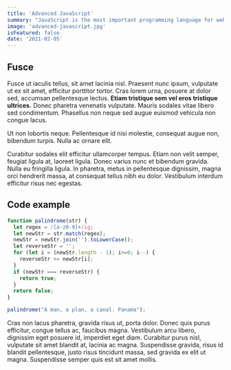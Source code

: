 ```yaml
---
title: 'Advanced JavaScript'
summary: "JavaScript is the most important programming language for web development. It powers the web as we know it, since every browser 'speaks' it. You probably don't know it well enough!"
image: 'advanced-javascript.jpg'
isFeatured: false
date: '2021-02-05'
---
```


## Fusce

Fusce ut iaculis tellus, sit amet lacinia nisl. Praesent nunc ipsum, vulputate ut ex sit amet, efficitur porttitor tortor. Cras lorem urna, posuere at dolor sed, accumsan pellentesque lectus. **Etiam tristique sem vel eros tristique ultrices.** Donec pharetra venenatis vulputate. Mauris sodales vitae libero sed condimentum. Phasellus non neque sed augue euismod vehicula non congue lacus.

Ut non lobortis neque. Pellentesque id nisi molestie, consequat augue non, bibendum turpis. Nulla ac ornare elit. 

Curabitur sodales elit efficitur ullamcorper tempus. Etiam non velit semper, feugiat ligula at, laoreet ligula. Donec varius nunc et bibendum gravida. Nulla eu fringilla ligula. In pharetra, metus in pellentesque dignissim, magna orci hendrerit massa, at consequat tellus nibh eu dolor. Vestibulum interdum efficitur risus nec egestas. 

## Code example

```js
function palindrome(str) {
  let regex = /[a-z0-9]+/ig;
  let newStr = str.match(regex);
  newStr = newStr.join('').toLowerCase();
  let reverseStr = '';
  for (let i = (newStr.length - 1); i>=0; i--) {
    reverseStr += newStr[i];
  }
  if (newStr === reverseStr) {
    return true;
  }
  return false;
}

palindrome("A man, a plan, a canal. Panama");
```

Cras non lacus pharetra, gravida risus ut, porta dolor. Donec quis purus efficitur, congue tellus ac, faucibus magna. Vestibulum arcu libero, dignissim eget posuere id, imperdiet eget diam. Curabitur purus nisl, vulputate sit amet blandit at, lacinia ac magna. Suspendisse gravida, risus id blandit pellentesque, justo risus tincidunt massa, sed gravida ex elit ut magna. Suspendisse semper quis est sit amet mollis.
